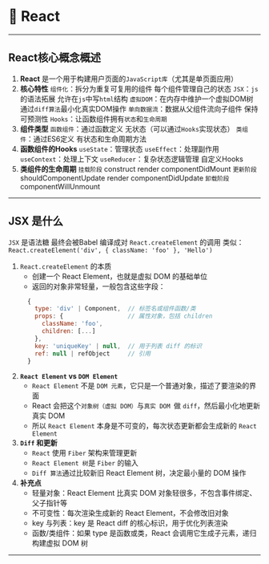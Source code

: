 # 📘 React
---
## React核心概念概述
1. **React** 
    是一个用于构建用户页面的`JavaScript库`（尤其是单页面应用）
2. **核心特性**
    `组件化`：拆分为重复可复用的组件 每个组件管理自己的状态
    `JSX`：`js`的语法拓展 允许在`js`中写`html`结构
    `虚拟DOM`：在内存中维护一个虚拟DOM树 通过`diff算法`最小化真实DOM操作
    `单向数据流`：数据从父组件流向子组件 保持可预测性
    `Hooks`：让函数组件拥有`状态`和`生命周期`
3. **组件类型**
    `函数组件`：通过函数定义 无状态（可以通过`Hooks`实现状态）
    `类组件`：通过ES6定义 有状态和生命周期方法
4. **函数组件的Hooks**
    `useState`：管理状态
    `useEffect`：处理副作用
    `useContext`：处理上下文
    `useReducer`：复杂状态逻辑管理
    自定义Hooks
5. **类组件的生命周期**
    `挂载阶段` construct render componentDidMount
    `更新阶段` shouldComponentUpdate render componentDidUpdate
    `卸载阶段` componentWillUnmount
---
## JSX 是什么
`JSX` 是语法糖 最终会被Babel 编译成对 `React.createElement` 的调用 类似：`React.createElement('div', { className: 'foo' }, 'Hello')`
1. `React.createElement` 的本质
   - 创建一个 React Element，也就是虚拟 DOM 的基础单位
   - 返回的对象非常轻量，一般包含这些字段：
    ```js
      {
        type: 'div' | Component,  // 标签名或组件函数/类
        props: {                  // 属性对象，包括 children
          className: 'foo',
          children: [...]
        },
        key: 'uniqueKey' | null,  // 用于列表 diff 的标识
        ref: null | refObject     // 引用
      }
    ```
2. **`React Element` vs `DOM Element`**
   - `React Element` 不是 `DOM 元素`，它只是一个普通对象，描述了要渲染的界面
   - React 会把这个`对象树（虚拟 DOM）`与`真实 DOM `做 `diff`，然后最小化地更新真实 DOM
   - 所以 `React Element` 本身是不可变的，每次状态更新都会生成新的 `React Element`
3. **`Diff` 和更新**
   - `React` 使用 `Fiber` 架构来管理更新
   - `React Element 树`是 `Fiber` 的输入
   - `Diff 算法`通过比较新旧 React Element 树，决定最小量的 DOM 操作
4. **补充点**
   - 轻量对象：React Element 比真实 DOM 对象轻很多，不包含事件绑定、父子指针等
   - 不可变性：每次渲染生成新的 React Element，不会修改旧对象
   - key 与列表：key 是 React diff 的核心标识，用于优化列表渲染
   - 函数/类组件：如果 type 是函数或类，React 会调用它生成子元素，递归构建虚拟 DOM 树
---